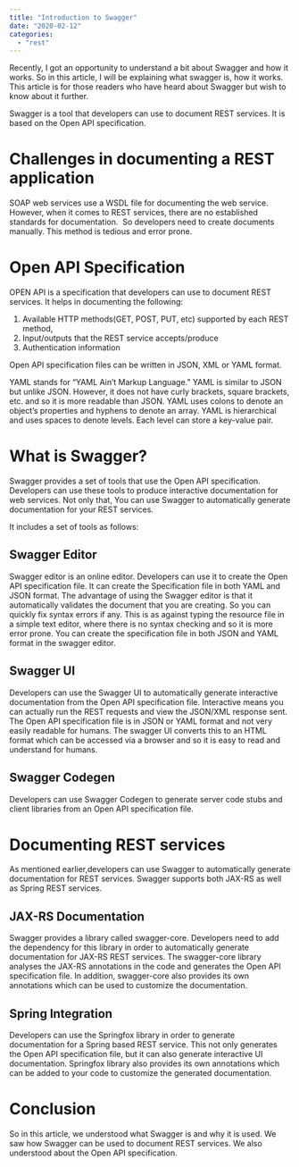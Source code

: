 ```yaml
---
title: "Introduction to Swagger"
date: "2020-02-12"
categories: 
  - "rest"
---
```


Recently, I got an opportunity to understand a bit about Swagger and how it works. So in this article, I will be explaining what swagger is, how it works. This article is for those readers who have heard about Swagger but wish to know about it further.

Swagger is a tool that developers can use to document REST services. It is based on the Open API specification.

# Challenges in documenting a REST application

SOAP web services use a WSDL file for documenting the web service. However, when it comes to REST services, there are no established standards for documentation.  So developers need to create documents manually. This method is tedious and error prone.

# Open API Specification

OPEN API is a specification that developers can use to document REST services. It helps in documenting the following:

1. Available HTTP methods(GET, POST, PUT, etc) supported by each REST method,
2. Input/outputs that the REST service accepts/produce
3. Authentication information

Open API specification files can be written in JSON, XML or YAML format.

YAML stands for “YAML Ain’t Markup Language.” YAML is similar to JSON but unlike JSON. However, it does not have curly brackets, square brackets, etc. and so it is more readable than JSON. YAML uses colons to denote an object’s properties and hyphens to denote an array. YAML is hierarchical and uses spaces to denote levels. Each level can store a key-value pair.

# What is Swagger?

Swagger provides a set of tools that use the Open API specification. Developers can use these tools to produce interactive documentation for web services. Not only that, You can use Swagger to automatically generate documentation for your REST services.

It includes a set of tools as follows:

## Swagger Editor

Swagger editor is an online editor. Developers can use it to create the Open API specification file. It can create the Specification file in both YAML and JSON format. The advantage of using the Swagger editor is that it automatically validates the document that you are creating. So you can quickly fix syntax errors if any. This is as against typing the resource file in a simple text editor, where there is no syntax checking and so it is more error prone. You can create the specification file in both JSON and YAML format in the swagger editor.

## Swagger UI

Developers can use the Swagger UI to automatically generate interactive documentation from the Open API specification file. Interactive means you can actually run the REST requests and view the JSON/XML response sent. The Open API specification file is in JSON or YAML format and not very easily readable for humans. The swagger UI converts this to an HTML format which can be accessed via a browser and so it is easy to read and understand for humans.

## Swagger Codegen

Developers can use Swagger Codegen to generate server code stubs and client libraries from an Open API specification file.

# Documenting REST services

As mentioned earlier,developers can use Swagger to automatically generate documentation for REST services. Swagger supports both JAX-RS as well as Spring REST services.

## JAX-RS Documentation

Swagger provides a library called swagger-core. Developers need to add the dependency for this library in order to automatically generate documentation for JAX-RS REST services. The swagger-core library analyses the JAX-RS annotations in the code and generates the Open API specification file. In addition, swagger-core also provides its own annotations which can be used to customize the documentation.

## Spring Integration

Developers can use the Springfox library in order to generate documentation for a Spring based REST service. This not only generates the Open API specification file, but it can also generate interactive UI documentation. Springfox library also provides its own annotations which can be added to your code to customize the generated documentation.

# Conclusion

So in this article, we understood what Swagger is and why it is used. We saw how Swagger can be used to document REST services. We also understood about the Open API specification.
